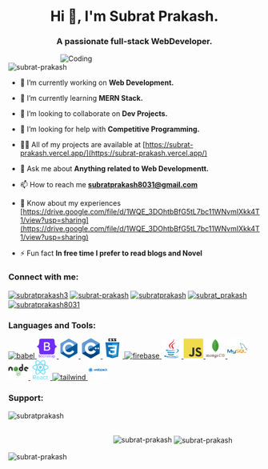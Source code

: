 <h1 align="center">Hi 👋, I'm Subrat Prakash.</h1>
<h3 align="center">A passionate full-stack WebDeveloper.</h3>
<img align="right" alt="Coding" width="400" src="https://cdn.dribbble.com/users/1162077/screenshots/3848914/programmer.gif">

<p align="left"> <img src="https://komarev.com/ghpvc/?username=subrat-prakash&label=Profile%20views&color=0e75b6&style=flat" alt="subrat-prakash" /> </p>

- 🔭 I’m currently working on **Web Development.**

- 🌱 I’m currently learning **MERN Stack.**

- 👯 I’m looking to collaborate on **Dev Projects.**

- 🤝 I’m looking for help with **Competitive Programming.**

- 👨‍💻 All of my projects are available at [https://subrat-prakash.vercel.app/](https://subrat-prakash.vercel.app/)

- 💬 Ask me about **Anything related to Web Developmentt.**

- 📫 How to reach me **subratprakash8031@gmail.com**

- 📄 Know about my experiences [https://drive.google.com/file/d/1WQE_3DOhtbBfG5tL7bc11WNvmIXkk4T1/view?usp=sharing](https://drive.google.com/file/d/1WQE_3DOhtbBfG5tL7bc11WNvmIXkk4T1/view?usp=sharing)

- ⚡ Fun fact **In free time I prefer to read blogs and Novel**

<h3 align="left">Connect with me:</h3>
<p align="left">
<a href="https://twitter.com/subratprakash3" target="blank"><img align="center" src="https://raw.githubusercontent.com/rahuldkjain/github-profile-readme-generator/master/src/images/icons/Social/twitter.svg" alt="subratprakash3" height="30" width="40" /></a>
<a href="https://linkedin.com/in/subrat-prakash" target="blank"><img align="center" src="https://raw.githubusercontent.com/rahuldkjain/github-profile-readme-generator/master/src/images/icons/Social/linked-in-alt.svg" alt="subrat-prakash" height="30" width="40" /></a>
<a href="https://instagram.com/subratprakash" target="blank"><img align="center" src="https://raw.githubusercontent.com/rahuldkjain/github-profile-readme-generator/master/src/images/icons/Social/instagram.svg" alt="subratprakash" height="30" width="40" /></a>
<a href="https://www.leetcode.com/subrat_prakash" target="blank"><img align="center" src="https://raw.githubusercontent.com/rahuldkjain/github-profile-readme-generator/master/src/images/icons/Social/leet-code.svg" alt="subrat_prakash" height="30" width="40" /></a>
<a href="https://auth.geeksforgeeks.org/user/subratprakash8031" target="blank"><img align="center" src="https://raw.githubusercontent.com/rahuldkjain/github-profile-readme-generator/master/src/images/icons/Social/geeks-for-geeks.svg" alt="subratprakash8031" height="30" width="40" /></a>
</p>

<h3 align="left">Languages and Tools:</h3>
<p align="left"> <a href="https://babeljs.io/" target="_blank" rel="noreferrer"> <img src="https://www.vectorlogo.zone/logos/babeljs/babeljs-icon.svg" alt="babel" width="40" height="40"/> </a> <a href="https://getbootstrap.com" target="_blank" rel="noreferrer"> <img src="https://raw.githubusercontent.com/devicons/devicon/master/icons/bootstrap/bootstrap-plain-wordmark.svg" alt="bootstrap" width="40" height="40"/> </a> <a href="https://www.cprogramming.com/" target="_blank" rel="noreferrer"> <img src="https://raw.githubusercontent.com/devicons/devicon/master/icons/c/c-original.svg" alt="c" width="40" height="40"/> </a> <a href="https://www.w3schools.com/cpp/" target="_blank" rel="noreferrer"> <img src="https://raw.githubusercontent.com/devicons/devicon/master/icons/cplusplus/cplusplus-original.svg" alt="cplusplus" width="40" height="40"/> </a> <a href="https://www.w3schools.com/css/" target="_blank" rel="noreferrer"> <img src="https://raw.githubusercontent.com/devicons/devicon/master/icons/css3/css3-original-wordmark.svg" alt="css3" width="40" height="40"/> </a> <a href="https://firebase.google.com/" target="_blank" rel="noreferrer"> <img src="https://www.vectorlogo.zone/logos/firebase/firebase-icon.svg" alt="firebase" width="40" height="40"/> </a> <a href="https://www.java.com" target="_blank" rel="noreferrer"> <img src="https://raw.githubusercontent.com/devicons/devicon/master/icons/java/java-original.svg" alt="java" width="40" height="40"/> </a> <a href="https://developer.mozilla.org/en-US/docs/Web/JavaScript" target="_blank" rel="noreferrer"> <img src="https://raw.githubusercontent.com/devicons/devicon/master/icons/javascript/javascript-original.svg" alt="javascript" width="40" height="40"/> </a> <a href="https://www.mongodb.com/" target="_blank" rel="noreferrer"> <img src="https://raw.githubusercontent.com/devicons/devicon/master/icons/mongodb/mongodb-original-wordmark.svg" alt="mongodb" width="40" height="40"/> </a> <a href="https://www.mysql.com/" target="_blank" rel="noreferrer"> <img src="https://raw.githubusercontent.com/devicons/devicon/master/icons/mysql/mysql-original-wordmark.svg" alt="mysql" width="40" height="40"/> </a> <a href="https://nodejs.org" target="_blank" rel="noreferrer"> <img src="https://raw.githubusercontent.com/devicons/devicon/master/icons/nodejs/nodejs-original-wordmark.svg" alt="nodejs" width="40" height="40"/> </a> <a href="https://reactjs.org/" target="_blank" rel="noreferrer"> <img src="https://raw.githubusercontent.com/devicons/devicon/master/icons/react/react-original-wordmark.svg" alt="react" width="40" height="40"/> </a> <a href="https://tailwindcss.com/" target="_blank" rel="noreferrer"> <img src="https://www.vectorlogo.zone/logos/tailwindcss/tailwindcss-icon.svg" alt="tailwind" width="40" height="40"/> </a> <a href="https://webpack.js.org" target="_blank" rel="noreferrer"> <img src="https://raw.githubusercontent.com/devicons/devicon/d00d0969292a6569d45b06d3f350f463a0107b0d/icons/webpack/webpack-original-wordmark.svg" alt="webpack" width="40" height="40"/> </a> </p>

<h3 align="left">Support:</h3>
<p><a href="https://www.buymeacoffee.com/subratprakash"> <img align="left" src="https://cdn.buymeacoffee.com/buttons/v2/default-yellow.png" height="50" width="210" alt="subratprakash" /></a></p><br><br>

<p><img align="left" src="https://github-readme-stats.vercel.app/api/top-langs?username=subrat-prakash&show_icons=true&locale=en&layout=compact" alt="subrat-prakash" /></p>

<p>&nbsp;<img align="center" src="https://github-readme-stats.vercel.app/api?username=subrat-prakash&show_icons=true&locale=en" alt="subrat-prakash" /></p>

<p><img align="center" src="https://github-readme-streak-stats.herokuapp.com/?user=subrat-prakash&" alt="subrat-prakash" /></p>

